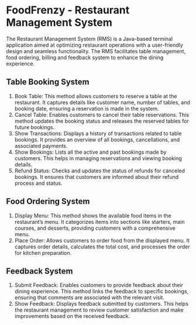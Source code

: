 # FoodFrenzy - Restaurant Management System

The Restaurant Management System (RMS) is a Java-based terminal application aimed at optimizing restaurant operations with a user-friendly design and seamless functionality. The RMS facilitates table management, food ordering, billing and feedback system to enhance the dining experience.

## Table Booking System
1) Book Table: This method allows customers to reserve a table at the restaurant. It captures details like customer name, number of tables, and booking date, ensuring a reservation is made in the system.
2) Cancel Table: Enables customers to cancel their table reservations. This method updates the booking status and releases the reserved tables for future bookings.
3) Show Transactions: Displays a history of transactions related to table bookings. It provides an overview of all bookings, cancellations, and associated payments.
4) Show Bookings: Lists all the active and past bookings made by customers. This helps in managing reservations and viewing booking details.
5) Refund Status: Checks and updates the status of refunds for canceled bookings. It ensures that customers are informed about their refund process and status.

## Food Ordering System
1) Display Menu: This method shows the available food items in the restaurant’s menu. It categorizes items into sections like starters, main courses, and desserts, providing customers with a comprehensive menu.
2) Place Order: Allows customers to order food from the displayed menu. It captures order details, calculates the total cost, and processes the order for kitchen preparation.

## Feedback System
1) Submit Feedback: Enables customers to provide feedback about their dining experience. This method links the feedback to specific bookings, ensuring that comments are associated with the relevant visit.
2) Show Feedback: Displays feedback submitted by customers. This helps the restaurant management to review customer satisfaction and make improvements based on the received feedback.
